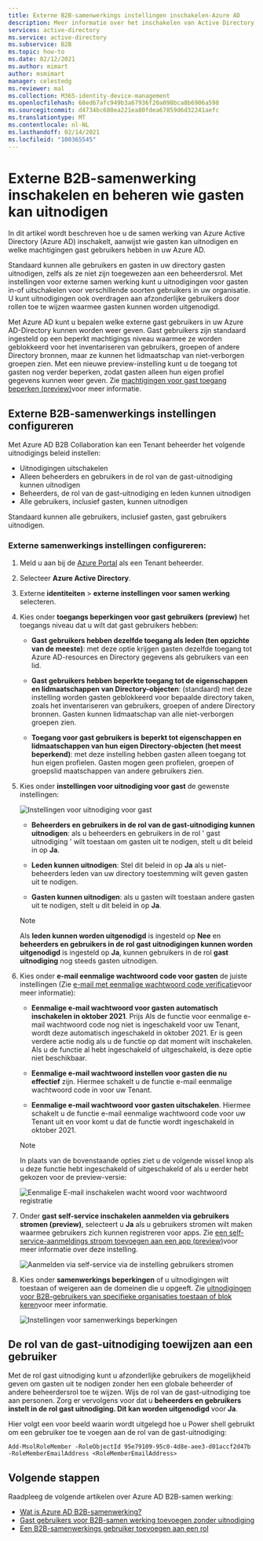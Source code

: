 ```yaml
---
title: Externe B2B-samenwerkings instellingen inschakelen-Azure AD
description: Meer informatie over het inschakelen van Active Directory B2B externe samen werking en het beheren van wie gast gebruikers kunnen uitnodigen. Gebruik de rol gast uitnodiging voor het delegeren van uitnodigingen.
services: active-directory
ms.service: active-directory
ms.subservice: B2B
ms.topic: how-to
ms.date: 02/12/2021
ms.author: mimart
author: msmimart
manager: celestedg
ms.reviewer: mal
ms.collection: M365-identity-device-management
ms.openlocfilehash: 68ed67afc949b3a67936f20a098bca8b6906a598
ms.sourcegitcommit: d4734bc680ea221ea80fdea67859d6d32241aefc
ms.translationtype: MT
ms.contentlocale: nl-NL
ms.lasthandoff: 02/14/2021
ms.locfileid: "100365545"
---
```

# <a name="enable-b2b-external-collaboration-and-manage-who-can-invite-guests"></a>Externe B2B-samenwerking inschakelen en beheren wie gasten kan uitnodigen

In dit artikel wordt beschreven hoe u de samen werking van Azure Active Directory (Azure AD) inschakelt, aanwijst wie gasten kan uitnodigen en welke machtigingen gast gebruikers hebben in uw Azure AD. 

Standaard kunnen alle gebruikers en gasten in uw directory gasten uitnodigen, zelfs als ze niet zijn toegewezen aan een beheerdersrol. Met instellingen voor externe samen werking kunt u uitnodigingen voor gasten in-of uitschakelen voor verschillende soorten gebruikers in uw organisatie. U kunt uitnodigingen ook overdragen aan afzonderlijke gebruikers door rollen toe te wijzen waarmee gasten kunnen worden uitgenodigd.

Met Azure AD kunt u bepalen welke externe gast gebruikers in uw Azure AD-Directory kunnen worden weer geven. Gast gebruikers zijn standaard ingesteld op een beperkt machtigings niveau waarmee ze worden geblokkeerd voor het inventariseren van gebruikers, groepen of andere Directory bronnen, maar ze kunnen het lidmaatschap van niet-verborgen groepen zien. Met een nieuwe preview-instelling kunt u de toegang tot gasten nog verder beperken, zodat gasten alleen hun eigen profiel gegevens kunnen weer geven. Zie [machtigingen voor gast toegang beperken (preview)](../enterprise-users/users-restrict-guest-permissions.md)voor meer informatie.

## <a name="configure-b2b-external-collaboration-settings"></a>Externe B2B-samenwerkings instellingen configureren

Met Azure AD B2B Collaboration kan een Tenant beheerder het volgende uitnodigings beleid instellen:

- Uitnodigingen uitschakelen
- Alleen beheerders en gebruikers in de rol van de gast-uitnodiging kunnen uitnodigen
- Beheerders, de rol van de gast-uitnodiging en leden kunnen uitnodigen
- Alle gebruikers, inclusief gasten, kunnen uitnodigen

Standaard kunnen alle gebruikers, inclusief gasten, gast gebruikers uitnodigen.

### <a name="to-configure-external-collaboration-settings"></a>Externe samenwerkings instellingen configureren:

1. Meld u aan bij de [Azure Portal](https://portal.azure.com) als een Tenant beheerder.
2. Selecteer **Azure Active Directory**.
3. Externe **identiteiten**  >  **externe instellingen voor samen werking** selecteren.

4. Kies onder **toegangs beperkingen voor gast gebruikers (preview)** het toegangs niveau dat u wilt dat gast gebruikers hebben:
  
   - **Gast gebruikers hebben dezelfde toegang als leden (ten opzichte van de meeste)**: met deze optie krijgen gasten dezelfde toegang tot Azure AD-resources en Directory gegevens als gebruikers van een lid.

   - **Gast gebruikers hebben beperkte toegang tot de eigenschappen en lidmaatschappen van Directory-objecten**: (standaard) met deze instelling worden gasten geblokkeerd voor bepaalde directory taken, zoals het inventariseren van gebruikers, groepen of andere Directory bronnen. Gasten kunnen lidmaatschap van alle niet-verborgen groepen zien.

   - **Toegang voor gast gebruikers is beperkt tot eigenschappen en lidmaatschappen van hun eigen Directory-objecten (het meest beperkend)**: met deze instelling hebben gasten alleen toegang tot hun eigen profielen. Gasten mogen geen profielen, groepen of groepslid maatschappen van andere gebruikers zien.


5. Kies onder **instellingen voor uitnodiging voor gast** de gewenste instellingen:

    ![Instellingen voor uitnodiging voor gast](./media/delegate-invitations/guest-invite-settings.png)

   - **Beheerders en gebruikers in de rol van de gast-uitnodiging kunnen uitnodigen**: als u beheerders en gebruikers in de rol ' gast uitnodiging ' wilt toestaan om gasten uit te nodigen, stelt u dit beleid in op **Ja**.

   - **Leden kunnen uitnodigen**: Stel dit beleid in op **Ja** als u niet-beheerders leden van uw directory toestemming wilt geven gasten uit te nodigen.

   - **Gasten kunnen uitnodigen**: als u gasten wilt toestaan andere gasten uit te nodigen, stelt u dit beleid in op **Ja**.

   > [!NOTE]
   > Als **leden kunnen worden uitgenodigd** is ingesteld op **Nee** en **beheerders en gebruikers in de rol gast uitnodigingen kunnen worden uitgenodigd** is ingesteld op **Ja**, kunnen gebruikers in de rol **gast uitnodiging** nog steeds gasten uitnodigen.

6. Kies onder **e-mail eenmalige wachtwoord code voor gasten** de juiste instellingen (Zie [e-mail met eenmalige wachtwoord code verificatie](one-time-passcode.md)voor meer informatie):

   - **Eenmalige e-mail wachtwoord voor gasten automatisch inschakelen in oktober 2021**. Prijs Als de functie voor eenmalige e-mail wachtwoord code nog niet is ingeschakeld voor uw Tenant, wordt deze automatisch ingeschakeld in oktober 2021. Er is geen verdere actie nodig als u de functie op dat moment wilt inschakelen. Als u de functie al hebt ingeschakeld of uitgeschakeld, is deze optie niet beschikbaar.

   - **Eenmalige e-mail wachtwoord instellen voor gasten die nu effectief** zijn. Hiermee schakelt u de functie e-mail eenmalige wachtwoord code in voor uw Tenant.

   - **Eenmalige e-mail wachtwoord voor gasten uitschakelen**. Hiermee schakelt u de functie e-mail eenmalige wachtwoord code voor uw Tenant uit en voor komt u dat de functie wordt ingeschakeld in oktober 2021.

   > [!NOTE]
   > In plaats van de bovenstaande opties ziet u de volgende wissel knop als u deze functie hebt ingeschakeld of uitgeschakeld of als u eerder hebt gekozen voor de preview-versie:
   >
   >![Eenmalige E-mail inschakelen wacht woord voor wachtwoord registratie](media/delegate-invitations/enable-email-otp-opted-in.png)

7. Onder **gast self-service inschakelen aanmelden via gebruikers stromen (preview)**, selecteert u **Ja** als u gebruikers stromen wilt maken waarmee gebruikers zich kunnen registreren voor apps. Zie [een self-service-aanmeldings stroom toevoegen aan een app (preview)](self-service-sign-up-user-flow.md)voor meer informatie over deze instelling.

    ![Aanmelden via self-service via de instelling gebruikers stromen](./media/delegate-invitations/self-service-sign-up-setting.png)

7. Kies onder **samenwerkings beperkingen** of u uitnodigingen wilt toestaan of weigeren aan de domeinen die u opgeeft. Zie [uitnodigingen voor B2B-gebruikers van specifieke organisaties toestaan of blok keren](allow-deny-list.md)voor meer informatie.

    ![Instellingen voor samenwerkings beperkingen](./media/delegate-invitations/collaboration-restrictions.png)
## <a name="assign-the-guest-inviter-role-to-a-user"></a>De rol van de gast-uitnodiging toewijzen aan een gebruiker

Met de rol gast uitnodiging kunt u afzonderlijke gebruikers de mogelijkheid geven om gasten uit te nodigen zonder hen een globale beheerder of andere beheerdersrol toe te wijzen. Wijs de rol van de gast-uitnodiging toe aan personen. Zorg er vervolgens voor dat u **beheerders en gebruikers instelt in de rol gast uitnodiging. Dit kan worden uitgenodigd** voor **Ja**.

Hier volgt een voor beeld waarin wordt uitgelegd hoe u Power shell gebruikt om een gebruiker toe te voegen aan de rol van de gast-uitnodiging:

```
Add-MsolRoleMember -RoleObjectId 95e79109-95c0-4d8e-aee3-d01accf2d47b -RoleMemberEmailAddress <RoleMemberEmailAddress>
```

## <a name="next-steps"></a>Volgende stappen

Raadpleeg de volgende artikelen over Azure AD B2B-samen werking:

- [Wat is Azure AD B2B-samenwerking?](what-is-b2b.md)
- [Gast gebruikers voor B2B-samen werking toevoegen zonder uitnodiging](add-user-without-invite.md)
- [Een B2B-samenwerkings gebruiker toevoegen aan een rol](add-guest-to-role.md)

